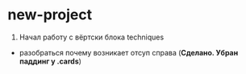 # new-project
1. Начал работу с вёртски блока techniques
- разобраться почему возникает отсуп справа (**Сделано. Убран паддинг у .cards**)
